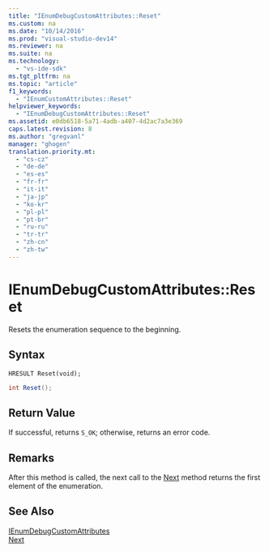 ```yaml
---
title: "IEnumDebugCustomAttributes::Reset"
ms.custom: na
ms.date: "10/14/2016"
ms.prod: "visual-studio-dev14"
ms.reviewer: na
ms.suite: na
ms.technology: 
  - "vs-ide-sdk"
ms.tgt_pltfrm: na
ms.topic: "article"
f1_keywords: 
  - "IEnumCustomAttributes::Reset"
helpviewer_keywords: 
  - "IEnumDebugCustomAttributes::Reset"
ms.assetid: e0db6518-5a71-4adb-a407-4d2ac7a3e369
caps.latest.revision: 8
ms.author: "gregvanl"
manager: "ghogen"
translation.priority.mt: 
  - "cs-cz"
  - "de-de"
  - "es-es"
  - "fr-fr"
  - "it-it"
  - "ja-jp"
  - "ko-kr"
  - "pl-pl"
  - "pt-br"
  - "ru-ru"
  - "tr-tr"
  - "zh-cn"
  - "zh-tw"
---
```

# IEnumDebugCustomAttributes::Reset
Resets the enumeration sequence to the beginning.  
  
## Syntax  
  
```cpp#  
HRESULT Reset(void);  
```  
  
```c#  
int Reset();  
```  
  
## Return Value  
 If successful, returns `S_OK`; otherwise, returns an error code.  
  
## Remarks  
 After this method is called, the next call to the [Next](../extensibility/ienumdebugcustomattributes--next.md) method returns the first element of the enumeration.  
  
## See Also  
 [IEnumDebugCustomAttributes](../extensibility/ienumdebugcustomattributes.md)   
 [Next](../extensibility/ienumdebugcustomattributes--next.md)